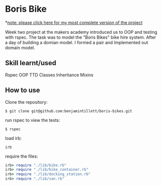 Boris Bike 
==========

*[note: please click here for my most complete version of the project](https://www.google.com)

Week two project at the makers academy introduced us to OOP and testing with rspec.
The task was to model the "Boris Bikes" bike hire system. After a day of building a domian model. 
I formed a pair and Implemented out domain model. 

Skill learnt/used
-----------------
Rspec
OOP
TTD
Classes 
Inheritance
Mixins 


How to use
----------

Clone the repository:

```shell 
$ git clone git@github.com:benjamintillett/boris-bikes.git

```

run rspec to view the tests:

```shell 
$ rspec
```

load irb:

```shell 
irb
```

require the files:

```ruby
irb> require "./lib/bike.rb"
irb> require "./lib/bike_container.rb"
irb> require "./lib/docking_station.rb"
irb> require "./lib/van.rb"
```
